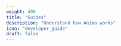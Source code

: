 ```yaml
---
weight: 400
title: "Guides"
description: "Understand how Anima works"
icon: "developer_guide"
draft: false
---
```



